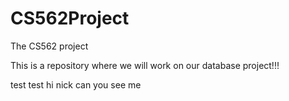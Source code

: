 CS562Project
============

The CS562 project

This is a repository where we will work on our database project!!!

test test hi nick can you see me
